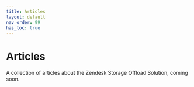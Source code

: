 ```yaml
---
title: Articles
layout: default
nav_order: 99
has_toc: true
---
```


# Articles

A collection of articles about the Zendesk Storage Offload Solution, coming soon.
